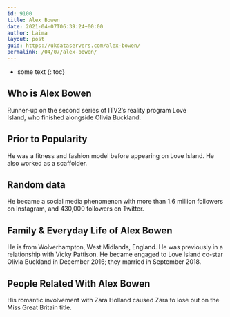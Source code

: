 ```yaml
---
id: 9100
title: Alex Bowen
date: 2021-04-07T06:39:24+00:00
author: Laima
layout: post
guid: https://ukdataservers.com/alex-bowen/
permalink: /04/07/alex-bowen/
---
```


* some text
{: toc}


## Who is Alex Bowen
                  
                  
                  
Runner-up on the second series of ITV2&#8217;s reality program Love Island, who finished alongside Olivia Buckland.
                  
              
            
              
            
                
                
                
## Prior to Popularity
                  
                  
                  
He was a fitness and fashion model before appearing on Love Island. He also worked as a scaffolder.
                  
              
            
              
            
                
                
                
## Random data
                  
                  
                  
He became a social media phenomenon with more than 1.6 million followers on Instagram, and 430,000 followers on Twitter.
                  
              
            
              
            
                
                
                
## Family & Everyday Life of Alex Bowen
                  
                  
                  
He is from Wolverhampton, West Midlands, England. He was previously in a relationship with Vicky Pattison. He became engaged to Love Island co-star Olivia Buckland in December 2016; they married in September 2018.
                  
              
            
              
            
                
                
                
## People Related With Alex Bowen
                  
                  
                  
His romantic involvement with Zara Holland caused Zara to lose out on the Miss Great Britain title.
                  
              
            
              
            
                
              
            
              
              
            
            
              
            
          
          
          